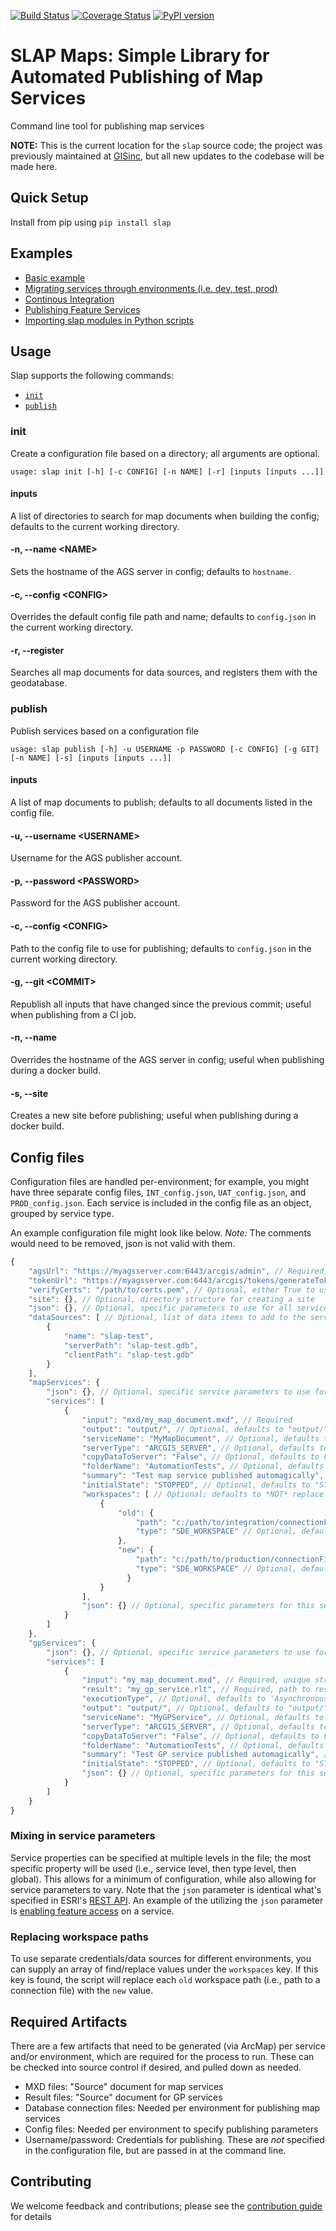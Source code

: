 [![Build Status](https://travis-ci.org/gisinc/slap.svg?branch=master)](https://travis-ci.org/gisinc/slap)
[![Coverage Status](https://coveralls.io/repos/github/gisinc/slap/badge.svg?branch=master)](https://coveralls.io/github/gisinc/slap?branch=master)
[![PyPI version](https://badge.fury.io/py/slap.svg)](https://badge.fury.io/py/slap)

# SLAP Maps: Simple Library for Automated Publishing of Map Services

Command line tool for publishing map services

**NOTE:** This is the current location for the `slap` source code; the project was previously maintained at [GISinc](https://github.com/gisinc), but all new updates to the codebase will be made here.

## Quick Setup
Install from pip using `pip install slap`

## Examples
* [Basic example](docs/basic-example.md)
* [Migrating services through environments (i.e. dev, test, prod)](docs/environment-transform.md)
* [Continous Integration](docs/continuous-integration.md)
* [Publishing Feature Services](docs/publish-feature-service.md)
* [Importing slap modules in Python scripts](docs/importing.md)

## Usage

Slap supports the following commands:

* [`init`](#init)
* [`publish`](#publish)

### init
Create a configuration file based on a directory; all arguments are optional.

```shell
usage: slap init [-h] [-c CONFIG] [-n NAME] [-r] [inputs [inputs ...]]
```

#### inputs
A list of directories to search for map documents when building the config; defaults to the current working directory.

#### -n, --name \<NAME>
Sets the hostname of the AGS server in config; defaults to `hostname`.

#### -c, --config \<CONFIG>
Overrides the default config file path and name; defaults to `config.json` in the current working directory.

#### -r, --register
Searches all map documents for data sources, and registers them with the geodatabase.

### publish
Publish services based on a configuration file

```
usage: slap publish [-h] -u USERNAME -p PASSWORD [-c CONFIG] [-g GIT] [-n NAME] [-s] [inputs [inputs ...]]
```

#### inputs
A list of map documents to publish; defaults to all documents listed in the config file.

#### -u, --username \<USERNAME>
Username for the AGS publisher account.

#### -p, --password \<PASSWORD>
Password for the AGS publisher account.

#### -c, --config \<CONFIG>
Path to the config file to use for publishing; defaults to `config.json` in the current working directory.

#### -g, --git \<COMMIT>
Republish all inputs that have changed since the previous commit; useful when publishing from a CI job.

#### -n, --name
Overrides the hostname of the AGS server in config; useful when publishing during a docker build.

#### -s, --site
Creates a new site before publishing; useful when publishing during a docker build.

## Config files
Configuration files are handled per-environment; for example, you might have three separate config files, `INT_config.json`, `UAT_config.json`, and `PROD_config.json`.
Each service is included in the config file as an object, grouped by service type.

An example configuration file might look like below.  *Note:* The comments would need to be removed, json is not valid with them.

```javascript
{
    "agsUrl": "https://myagsserver.com:6443/arcgis/admin", // Required, URL for AGS admin endpoint
    "tokenUrl": "https://myagsserver.com:6443/arcgis/tokens/generateToken", // Optional, URL for token service; defaults to AGS token endpoint
    "verifyCerts": "/path/to/certs.pem", // Optional, either True to use default store, False to not verify, or path to cert file. Defaults to False.
    "site": {}, // Optional, directory structure for creating a site
    "json": {}, // Optional, specific parameters to use for all services, of all types.
    "dataSources": [ // Optional, list of data items to add to the server store
        {
            "name": "slap-test",
            "serverPath": "slap-test.gdb",
            "clientPath": "slap-test.gdb"
        }
    ],
    "mapServices": {
        "json": {}, // Optional, specific service parameters to use for all map services
        "services": [
            {
                "input": "mxd/my_map_document.mxd", // Required
                "output": "output/", // Optional, defaults to "output/"
                "serviceName": "MyMapDocument", // Optional, defaults to MXD filename, "my_map_document" here
                "serverType": "ARCGIS_SERVER", // Optional, defaults to "ARCGIS_SERVER"
                "copyDataToServer": "False", // Optional, defaults to False
                "folderName": "AutomationTests", // Optional, defaults to ""
                "summary": "Test map service published automagically", // Optional, defaults to ""
                "initialState": "STOPPED", // Optional, defaults to "STARTED"
                "workspaces": [ // Optional; defaults to *NOT* replace workspace paths
                    {
                        "old": {
                            "path": "c:/path/to/integration/connectionFile.sde", // Required if workspaces is defined
                            "type": "SDE_WORKSPACE" // Optional, defaults to SDE_WORKSPACE, for file geodatabase, use "FILEGDB_WORKSPACE"
                        },
                        "new": {
                            "path": "c:/path/to/production/connectionFile.sde", // Required if workspaces is defined
                            "type": "SDE_WORKSPACE" // Optional, defaults to SDE_WORKSPACE, for file geodatabase, use "FILEGDB_WORKSPACE"
                          }
                    }
                ],
                "json": {} // Optional, specific parameters for this service only
            }
        ]
    },
    "gpServices": {
        "json": {}, // Optional, specific service parameters to use for all gp services
        "services": [
            {
                "input": "my_map_document.mxd", // Required, unique string to identify this entry
                "result": "my_gp_service.rlt", // Required, path to result file,
                "executionType", // Optional, defaults to 'Asynchronous'
                "output": "output/", // Optional, defaults to "output/"
                "serviceName": "MyGPService", // Optional, defaults to input value
                "serverType": "ARCGIS_SERVER", // Optional, defaults to "ARCGIS_SERVER"
                "copyDataToServer": "False", // Optional, defaults to False
                "folderName": "AutomationTests", // Optional, defaults to ""
                "summary": "Test GP service published automagically", // Optional, defaults to ""
                "initialState": "STOPPED", // Optional, defaults to "STARTED"
                "json": {} // Optional, specific parameters for this service only
            }
        ]
    }
}
```

### Mixing in service parameters
Service properties can be specified at multiple levels in the file; the most
specific property will be used (i.e., service level, then type level, then
global).  This allows for a minimum of configuration, while also allowing
for service parameters to vary.  Note that the `json` parameter is identical
what's specified in ESRI's [REST API](http://resources.arcgis.com/en/help/arcgis-rest-api/index.html#/Create_Service/02r3000001tr000000/).
An example of the utilizing the `json` parameter is [enabling feature access](docs/publish-feature-service.md)
on a service.

### Replacing workspace paths
To use separate credentials/data sources for different environments, you can supply an array of find/replace values under the `workspaces` key.  If this key is found,
the script will replace each `old` workspace path (i.e., path to a connection file) with the `new` value.

## Required Artifacts
There are a few artifacts that need to be generated (via ArcMap) per service and/or environment, which are required for the process to run.  These can be checked into source control if desired, and pulled down as needed.

* MXD files: "Source" document for map services
* Result files:  "Source" document for GP services
* Database connection files: Needed per environment for publishing map services
* Config files: Needed per environment to specify publishing parameters
* Username/password: Credentials for publishing.  These are *not* specified in the configuration file, but are passed in at the command line.

## Contributing
We welcome feedback and contributions; please see the [contribution guide](CONTRIBUTING.md) for details
